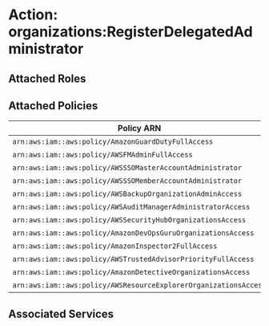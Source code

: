 # Action: organizations:RegisterDelegatedAdministrator

## Attached Roles

## Attached Policies

| Policy ARN | Policy Name |
|------------|-------------|
| `arn:aws:iam::aws:policy/AmazonGuardDutyFullAccess` | [AmazonGuardDutyFullAccess](../policies.md#amazonguarddutyfullaccess) |
| `arn:aws:iam::aws:policy/AWSFMAdminFullAccess` | [AWSFMAdminFullAccess](../policies.md#awsfmadminfullaccess) |
| `arn:aws:iam::aws:policy/AWSSSOMasterAccountAdministrator` | [AWSSSOMasterAccountAdministrator](../policies.md#awsssomasteraccountadministrator) |
| `arn:aws:iam::aws:policy/AWSSSOMemberAccountAdministrator` | [AWSSSOMemberAccountAdministrator](../policies.md#awsssomemberaccountadministrator) |
| `arn:aws:iam::aws:policy/AWSBackupOrganizationAdminAccess` | [AWSBackupOrganizationAdminAccess](../policies.md#awsbackuporganizationadminaccess) |
| `arn:aws:iam::aws:policy/AWSAuditManagerAdministratorAccess` | [AWSAuditManagerAdministratorAccess](../policies.md#awsauditmanageradministratoraccess) |
| `arn:aws:iam::aws:policy/AWSSecurityHubOrganizationsAccess` | [AWSSecurityHubOrganizationsAccess](../policies.md#awssecurityhuborganizationsaccess) |
| `arn:aws:iam::aws:policy/AmazonDevOpsGuruOrganizationsAccess` | [AmazonDevOpsGuruOrganizationsAccess](../policies.md#amazondevopsguruorganizationsaccess) |
| `arn:aws:iam::aws:policy/AmazonInspector2FullAccess` | [AmazonInspector2FullAccess](../policies.md#amazoninspector2fullaccess) |
| `arn:aws:iam::aws:policy/AWSTrustedAdvisorPriorityFullAccess` | [AWSTrustedAdvisorPriorityFullAccess](../policies.md#awstrustedadvisorpriorityfullaccess) |
| `arn:aws:iam::aws:policy/AmazonDetectiveOrganizationsAccess` | [AmazonDetectiveOrganizationsAccess](../policies.md#amazondetectiveorganizationsaccess) |
| `arn:aws:iam::aws:policy/AWSResourceExplorerOrganizationsAccess` | [AWSResourceExplorerOrganizationsAccess](../policies.md#awsresourceexplorerorganizationsaccess) |

## Associated Services

